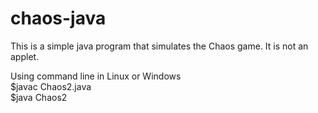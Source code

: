 chaos-java
==========

This is a simple java program that simulates the Chaos game.
It is not an applet.

Using command line in Linux or Windows <br />
$javac Chaos2.java  <br />
$java Chaos2 <br />
